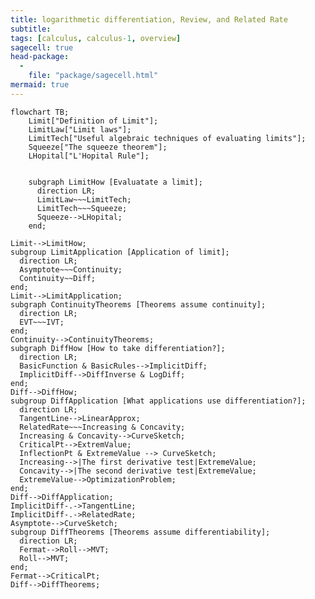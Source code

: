 ```yaml
---
title: logarithmetic differentiation, Review, and Related Rate
subtitle: 
tags: [calculus, calculus-1, overview]
sagecell: true
head-package:
  -
    file: "package/sagecell.html"
mermaid: true
---
```


```mermaid
flowchart TB;
    Limit["Definition of Limit"];
    LimitLaw["Limit laws"];
    LimitTech["Useful algebraic techniques of evaluating limits"];
    Squeeze["The squeeze theorem"];
    LHopital["L'Hopital Rule"];


    subgraph LimitHow [Evaluatate a limit];
      direction LR;
      LimitLaw~~~LimitTech;
      LimitTech~~~Squeeze;
      Squeeze-->LHopital;
    end;
```
    Limit-->LimitHow;
    subgroup LimitApplication [Application of limit];
      direction LR;
      Asymptote~~~Continuity;
      Continuity~~Diff;
    end;
    Limit-->LimitApplication;
    subgraph ContinuityTheorems [Theorems assume continuity];
      direction LR;
      EVT~~~IVT;
    end;
    Continuity-->ContinuityTheorems;
    subgraph DiffHow [How to take differentiation?];
      direction LR;
      BasicFunction & BasicRules-->ImplicitDiff;
      ImplicitDiff-->DiffInverse & LogDiff;
    end;
    Diff-->DiffHow;
    subgroup DiffApplication [What applications use differentiation?];
      direction LR;
      TangentLine-->LinearApprox;
      RelatedRate~~~Increasing & Concavity;
      Increasing & Concavity-->CurveSketch;
      CriticalPt-->ExtremValue;
      InflectionPt & ExtremeValue --> CurveSketch;
      Increasing-->|The first derivative test|ExtremeValue;
      Concavity-->|The second derivative test|ExtremeValue;
      ExtremeValue-->OptimizationProblem;
    end;
    Diff-->DiffApplication;
    ImplicitDiff-.->TangentLine;
    ImplicitDiff-.->RelatedRate;
    Asymptote-->CurveSketch;
    subgroup DiffTheorems [Theorems assume differentiability];
      direction LR;
      Fermat-->Roll-->MVT;
      Roll-->MVT;
    end;
    Fermat-->CriticalPt;
    Diff-->DiffTheorems;